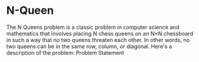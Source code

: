 # N-Queen
 The N Queens problem is a classic problem in computer science and mathematics that involves placing N chess queens on an N×N chessboard in such a way that no two queens threaten each other. In other words, no two queens can be in the same row, column, or diagonal.  Here's a description of the problem:  Problem Statement
